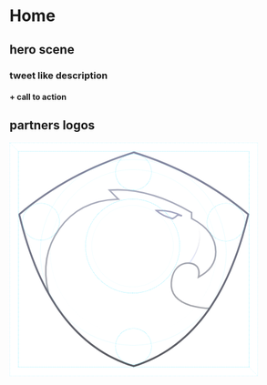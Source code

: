# Home

## hero scene

### tweet like description

#### + call to action 

## partners logos

![](../../.gitbook/assets/image%20%287%29.png)

